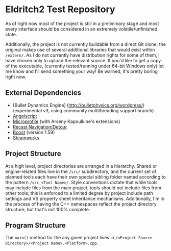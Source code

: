 # Eldritch2 Test Repository

As of right now most of the project is still in a preliminary stage and most every interface should be considered in an extremely volatile/unfinished state.

Additionally, the project is not currently buildable from a direct Git clone; the original makes use of several additional libraries that would exist within `/extern/`. As I do not currently have distribution rights for some of them, I have chosen only to upload the relevant source.
If you'd like to get a copy of the executable, (currently tested/running under 64-bit Windows only) let me know and I'll send something your way! Be warned, it's pretty boring right now.

## External Dependencies
* [Bullet Dynamics Engine] (http://bulletphysics.org/wordpress/) (experimental v3, using community multithreading support branch)
* [Angelscript](http://www.angelcode.com/angelscript/)
* [Microprofile](https://bitbucket.org/jonasmeyer/microprofile) (with Arseny Kapoulkine's extensions)
* [Recast Navigation/Detour](https://github.com/memononen/recastnavigation)
* [Boost](http://www.boost.org/) (version 1.59)
* [Steamworks](https://partner.steamgames.com/)

## Project Structure
At a high level, project directories are arranged in a hierarchy. Shared or engine-related files live in the `/src/` subdirectory, and the current set of planned tools each have their own special sibling folder named according to the pattern `/src_<Tool Name>/`.
Style conventions dictate that while tools may include files from the main project, tools should not include files from other tools; this is enforced to a limited degree by project include path settings and VS property sheet inheritance mechanisms.
Additionally, I'm in the process of having the C++ namespaces reflect the project directory structure, but that's not 100% complete.

## Program Structure

The `main()` method for the any given project lives in `/<Project Source Directory>/<Project Name>.<Platform>.cpp`.